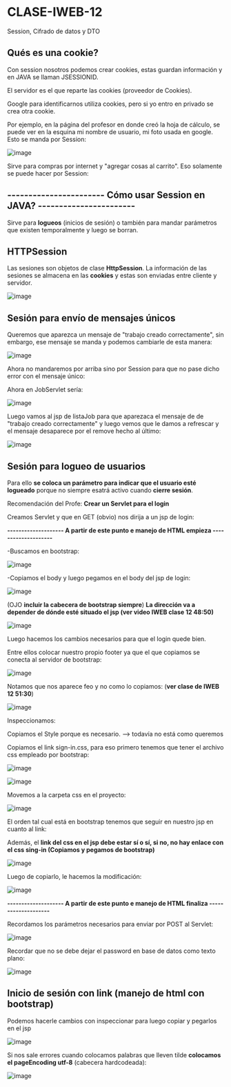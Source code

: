 # CLASE-IWEB-12
Session, Cifrado de datos y DTO


## Qués es una cookie?
Con session nosotros podemos crear cookies, estas guardan información y en JAVA se llaman JSESSIONID.

El servidor es el que reparte las cookies (proveedor de Cookies).

Google para identificarnos utiliza cookies, pero si yo entro en privado se crea otra cookie.

Por ejemplo, en la página del profesor en donde creó la hoja de cálculo, se puede ver en la esquina mi nombre de usuario, mi foto usada en google. Esto se manda por Session:

![image](https://github.com/SergioABS0813/CLASE-IWEB-12/assets/134556600/8ae730b7-1be8-45b0-8095-51d283179abd)

Sirve para compras por internet y "agregar cosas al carrito". Eso solamente se puede hacer por Session:

## ----------------------- Cómo usar Session en JAVA?  ----------------------- 

Sirve para **logueos** (inicios de sesión) o también para mandar parámetros que existen temporalmente y luego se borran.

## HTTPSession
Las sesiones son objetos de clase **HttpSession**. La información de las sesiones se almacena en las **cookies** y estas son enviadas entre cliente y servidor.

![image](https://github.com/SergioABS0813/CLASE-IWEB-12/assets/134556600/c0b47c3f-5168-4eb6-9142-58a91dc97481)

## Sesión para envío de mensajes únicos
Queremos que aparezca un mensaje de "trabajo creado correctamente", sin embargo, ese mensaje se manda y podemos cambiarle de esta manera:

![image](https://github.com/SergioABS0813/CLASE-IWEB-12/assets/134556600/4c6f7cff-538f-45de-9dbf-724072b2ded8)

Ahora no mandaremos por arriba sino por Session para que no pase dicho error con el mensaje único:

Ahora en JobServlet sería:

![image](https://github.com/SergioABS0813/CLASE-IWEB-12/assets/134556600/d01025f4-57ca-4233-ab66-925aff3f8568)

Luego vamos al jsp de listaJob para que aparezaca el mensaje de de "trabajo creado correctamente" y luego vemos que le damos a refrescar y el mensaje desaparece por el remove hecho al último:

![image](https://github.com/SergioABS0813/CLASE-IWEB-12/assets/134556600/e247e0b2-2ed9-415e-be6e-e2f95a500f69)

## Sesión para logueo de usuarios
Para ello **se coloca un parámetro para indicar que el usuario esté logueado** porque no siempre esatrá activo cuando **cierre sesión**.

Recomendación del Profe: **Crear un Servlet para el login**

Creamos Servlet y que en GET (obvio) nos dirija a un jsp de login:

**-------------------- A partir de este punto e manejo de HTML empieza --------------------**

-Buscamos en bootstrap:

![image](https://github.com/SergioABS0813/CLASE-IWEB-12/assets/134556600/12c73064-0ad8-4ebc-9e1d-bc530dca95af)

-Copiamos el body y luego pegamos en el body del jsp de login:

![image](https://github.com/SergioABS0813/CLASE-IWEB-12/assets/134556600/9fbf0937-7000-4318-804b-34000d771359)

(OJO **incluir la cabecera de bootstrap siempre**) **La dirección va a depender de dónde esté situado el jsp (ver video IWEB clase 12 48:50)**

![image](https://github.com/SergioABS0813/CLASE-IWEB-12/assets/134556600/effab603-b676-4cca-a2cb-dbf304530fdb)

Luego hacemos los cambios necesarios para que el login quede bien.

Entre ellos colocar nuestro propio footer ya que el que copiamos se conecta al servidor de bootstrap:

![image](https://github.com/SergioABS0813/CLASE-IWEB-12/assets/134556600/23c40d17-ade4-4d59-b49a-89579d035210)

Notamos que nos aparece feo y no como lo copiamos: (**ver clase de IWEB 12 51:30**)

![image](https://github.com/SergioABS0813/CLASE-IWEB-12/assets/134556600/22cc9de6-be45-44f7-881e-a594b1476720)

Inspeccionamos:

Copiamos el Style porque es necesario. --> todavía no está como queremos

Copiamos el link sign-in.css, para eso primero tenemos que tener el archivo css empleado por bootstrap:

![image](https://github.com/SergioABS0813/CLASE-IWEB-12/assets/134556600/6e6d4e61-c9dd-4577-b111-efe74f93687b)

![image](https://github.com/SergioABS0813/CLASE-IWEB-12/assets/134556600/a8d9ba8d-21e3-4588-ac56-72515ae5acff)

Movemos a la carpeta css en el proyecto: 

![image](https://github.com/SergioABS0813/CLASE-IWEB-12/assets/134556600/48514f17-d641-4c2f-8a1d-0f2721edc4aa)

El orden tal cual está en bootstrap tenemos que seguir en nuestro jsp en cuanto al link:

Además, el **link del css en el jsp debe estar sí o sí, si no, no hay enlace con el css sing-in (Copiamos y pegamos de bootstrap)**

![image](https://github.com/SergioABS0813/CLASE-IWEB-12/assets/134556600/a7e6ca2d-ad46-4955-b1d5-9dbcd2285159)

Luego de copiarlo, le hacemos la modificación:

![image](https://github.com/SergioABS0813/CLASE-IWEB-12/assets/134556600/aa613e3d-0df1-4d40-be7d-676359b8f868)

**-------------------- A partir de este punto e manejo de HTML finaliza --------------------**

Recordamos los parámetros necesarios para enviar por POST al Servlet:

![image](https://github.com/SergioABS0813/CLASE-IWEB-12/assets/134556600/281527a6-be01-4fa7-b291-6a9240fc3cee)

Recordar que no se debe dejar el password en base de datos como texto plano:

![image](https://github.com/SergioABS0813/CLASE-IWEB-12/assets/134556600/b6b9fc4b-908d-42fc-92f4-e23ed3c6061a)


## Inicio de sesión con link (manejo de html con bootstrap)
Podemos hacerle cambios con inspeccionar para luego copiar y pegarlos en el jsp

![image](https://github.com/SergioABS0813/CLASE-IWEB-12/assets/134556600/7fda852f-34d4-432f-bfb2-53429816865d)

Si nos sale errores cuando colocamos palabras que lleven tilde **colocamos el pageEncoding utf-8** (cabecera hardcodeada):

![image](https://github.com/SergioABS0813/CLASE-IWEB-12/assets/134556600/72d6ff20-a7ef-4f3e-b2ed-06c615adb84e)













